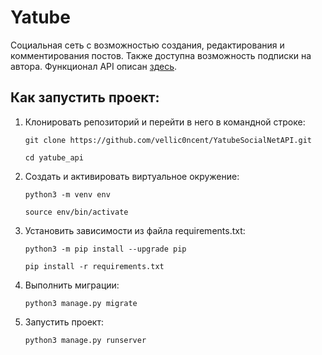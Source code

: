 # Yatube
Социальная сеть с возможностью создания, редактирования и комментирования постов.
Также доступна возможность подписки на автора. Функционал API описан [здесь](yatube_api/static/redoc.yaml).

## Как запустить проект:

1. Клонировать репозиторий и перейти в него в командной строке:

    `git clone https://github.com/vellic0ncent/YatubeSocialNetAPI.git`
    
    `cd yatube_api`

2. Cоздать и активировать виртуальное окружение:

    `python3 -m venv env`

    `source env/bin/activate`

3. Установить зависимости из файла requirements.txt:

    `python3 -m pip install --upgrade pip`

    `pip install -r requirements.txt`

4. Выполнить миграции:

    `python3 manage.py migrate`

5. Запустить проект:

    `python3 manage.py runserver`
